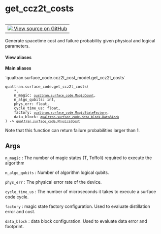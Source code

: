 # get_ccz2t_costs


<table class="tfo-notebook-buttons tfo-api nocontent" align="left">
<td>
  <a target="_blank" href="https://github.com/quantumlib/Qualtran/blob/main/qualtran/surface_code/ccz2t_cost_model.py#L164-L198">
    <img src="https://www.tensorflow.org/images/GitHub-Mark-32px.png" />
    View source on GitHub
  </a>
</td>
</table>



Generate spacetime cost and failure probability given physical and logical parameters.


<section class="expandable">
  <h4 class="showalways">View aliases</h4>
  <p>
<b>Main aliases</b>
<p>`qualtran.surface_code.ccz2t_cost_model.get_ccz2t_costs`</p>
</p>
</section>

<pre class="devsite-click-to-copy prettyprint lang-py tfo-signature-link">
<code>qualtran.surface_code.get_ccz2t_costs(
    *,
    n_magic: <a href="../../qualtran/surface_code/MagicCount.html"><code>qualtran.surface_code.MagicCount</code></a>,
    n_algo_qubits: int,
    phys_err: float,
    cycle_time_us: float,
    factory: <a href="../../qualtran/surface_code/MagicStateFactory.html"><code>qualtran.surface_code.MagicStateFactory</code></a>,
    data_block: <a href="../../qualtran/surface_code/data_block/DataBlock.html"><code>qualtran.surface_code.data_block.DataBlock</code></a>
) -> <a href="../../qualtran/surface_code/PhysicalCost.html"><code>qualtran.surface_code.PhysicalCost</code></a>
</code></pre>



<!-- Placeholder for "Used in" -->

Note that this function can return failure probabilities larger than 1.

<h2 class="add-link">Args</h2>

`n_magic`<a id="n_magic"></a>
: The number of magic states (T, Toffoli) required to execute the algorithm

`n_algo_qubits`<a id="n_algo_qubits"></a>
: Number of algorithm logical qubits.

`phys_err`<a id="phys_err"></a>
: The physical error rate of the device.

`cycle_time_us`<a id="cycle_time_us"></a>
: The number of microseconds it takes to execute a surface code cycle.

`factory`<a id="factory"></a>
: magic state factory configuration. Used to evaluate distillation error and cost.

`data_block`<a id="data_block"></a>
: data block configuration. Used to evaluate data error and footprint.


